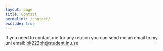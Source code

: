 ```yaml
---
layout: page
title: Contact
permalink: /contact/
exclude: true
---
```

If you need to contact me for any reason you can send me an email to my uni email: <bk222bh@student.lnu.se>
